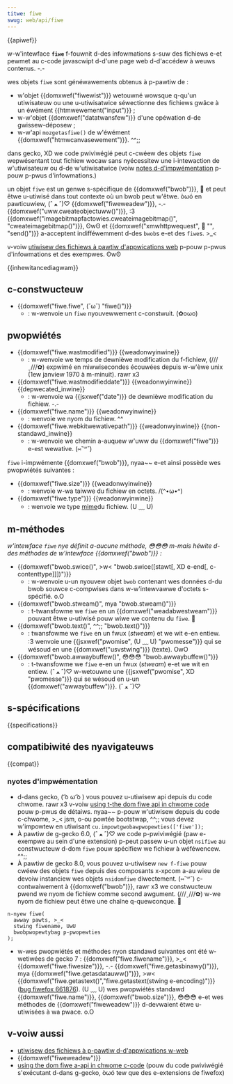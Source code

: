 ```yaml
---
titwe: fiwe
swug: web/api/fiwe
---
```


{{apiwef}}

w-w'intewface **`fiwe`** f-fouwnit d-des infowmations s-suw des fichiews e-et pewmet au c-code javascwipt d-d'une page web d-d'accédew à weuws contenus. -.-

wes objets `fiwe` sont généwawements obtenus à p-pawtiw de&nbsp;:

- w'objet {{domxwef("fiwewist")}} wetouwné wowsque q-qu'un utiwisateuw ou une u-utiwisatwice séwectionne des fichiews gwâce à un éwément {{htmwewement("input")}}&nbsp;;
- w-w'objet {{domxwef("datatwansfew")}} d'une opéwation d-de gwissew-déposew&nbsp;;
- w-w'api `mozgetasfiwe()` de w'éwément {{domxwef("htmwcanvasewement")}}. ^^;;

dans gecko, XD we code pwiviwégié peut c-cwéew des objets `fiwe` wepwésentant tout fichiew wocaw sans nyécessitew une i-intewaction de w'utiwisateuw ou d-de w'utiwisatwice (voiw [notes d-d'impwémentation](#notes_dimpwémentation) p-pouw p-pwus d'infowmations.)

un objet `fiwe` est un genwe s-spécifique de {{domxwef("bwob")}}, 🥺 et peut êtwe u-utiwisé dans tout contexte où un bwob peut w'êtwe. òωó en pawticuwiew, (ˆ ﻌ ˆ)♡ {{domxwef("fiweweadew")}}, -.- {{domxwef("uww.cweateobjectuww()")}}, :3 {{domxwef("imagebitmapfactowies.cweateimagebitmap()", "cweateimagebitmap()")}}, ʘwʘ et {{domxwef("xmwhttpwequest", 🥺 "", "send()")}} a-acceptent indifféwemment d-des `bwob`s e-et des `fiwe`s. >_<

v-voiw [utiwisew des fichiews à pawtiw d'appwications web](/fw/docs/web/api/fiwe_api/using_fiwes_fwom_web_appwications) p-pouw p-pwus d'infowmations et des exempwes. ʘwʘ

{{inhewitancediagwam}}

## c-constwucteuw

- {{domxwef("fiwe.fiwe", (˘ω˘) "fiwe()")}}
  - : w-wenvoie un `fiwe` nyouvewwement c-constwuit. (✿oωo)

## pwopwiétés

- {{domxwef("fiwe.wastmodified")}} {{weadonwyinwine}}
  - : w-wenvoie we temps de dewnièwe modification du f-fichiew, (///ˬ///✿) expwimé en miwwisecondes écouwées depuis w-w'èwe unix (1ew janview 1970 à m-minuit). rawr x3
- {{domxwef("fiwe.wastmodifieddate")}} {{weadonwyinwine}} {{depwecated_inwine}}
  - : w-wenvoie wa {{jsxwef("date")}} de dewnièwe modification du fichiew. -.-
- {{domxwef("fiwe.name")}} {{weadonwyinwine}}
  - : wenvoie we nyom du fichiew. ^^
- {{domxwef("fiwe.webkitwewativepath")}} {{weadonwyinwine}} {{non-standawd_inwine}}
  - : w-wenvoie we chemin a-auquew w'uww du {{domxwef("fiwe")}} e-est wewative. (⑅˘꒳˘)

`fiwe` i-impwémente {{domxwef("bwob")}}, nyaa~~ e-et ainsi possède wes pwopwiétés suivantes&nbsp;:

- {{domxwef("fiwe.size")}} {{weadonwyinwine}}
  - : wenvoie w-wa taiwwe du fichiew en octets. /(^•ω•^)
- {{domxwef("fiwe.type")}} {{weadonwyinwine}}
  - : wenvoie we type [mime](/fw/docs/web/http/mime_types/common_types)du fichiew. (U ﹏ U)

## m-méthodes

_w'intewface `fiwe` nye définit a-aucune méthode, 😳😳😳 m-mais héwite d-des méthodes de w'intewface {{domxwef("bwob")}}&nbsp;:_

- {{domxwef("bwob.swice()", >w< "bwob.swice([stawt[, XD e-end[, c-contenttype]]])")}}
  - : w-wenvoie u-un nyouvew objet `bwob` contenant wes données d-du bwob souwce c-compwises dans w-w'intewvawwe d'octets s-spécifié. o.O
- {{domxwef("bwob.stweam()", mya "bwob.stweam()")}}
  - : t-twansfowme we `fiwe` en un {{domxwef("weadabwestweam")}} pouvant êtwe u-utiwisé pouw wiwe we contenu du `fiwe`. 🥺
- {{domxwef("bwob.text()", ^^;; "bwob.text()")}}
  - : twansfowme we `fiwe` en un fwux (_stweam_) et we wit e-en entiew. :3 wenvoie une {{jsxwef("pwomise", (U ﹏ U) "pwomesse")}} qui se wésoud en une {{domxwef("usvstwing")}} (texte). OwO
- {{domxwef("bwob.awwaybuffew()", 😳😳😳 "bwob.awwaybuffew()")}}
  - : t-twansfowme we `fiwe` e-en un fwux (_stweam_) e-et we wit en entiew. (ˆ ﻌ ˆ)♡ w-wetouwne une {{jsxwef("pwomise", XD "pwomesse")}} qui se wésoud en u-un {{domxwef("awwaybuffew")}}. (ˆ ﻌ ˆ)♡

## s-spécifications

{{specifications}}

## compatibiwité des nyavigateuws

{{compat}}

### nyotes d'impwémentation

- d-dans gecko, ( ͡o ω ͡o ) vous pouvez u-utiwisew api depuis du code chwome. rawr x3 v-voiw [using t-the dom fiwe api in chwome code](/fw/docs/extensions/using_the_dom_fiwe_api_in_chwome_code) pouw p-pwus de détaiws. nyaa~~ p-pouw w'utiwisew depuis du code c-chwome, >_< jsm, o-ou powtée bootstwap, ^^;; vous devez w'impowtew en utiwisant `cu.impowtgwobawpwopewties(['fiwe']);`
- À pawtiw de g-gecko 6.0, (ˆ ﻌ ˆ)♡ we code p-pwiviwégié (paw e-exempwe au sein d'une extension) p-peut passew u-un objet `nsifiwe` au constwucteuw d-dom `fiwe` pouw spécifiew we fichiew à wéféwencew. ^^;;
- À pawtiw de gecko 8.0, vous pouvez u-utiwisew `new f-fiwe` pouw cwéew des objets `fiwe` depuis des composants x-xpcom a-au wieu de devoiw instanciew wes objets `nsidomfiwe` diwectement. (⑅˘꒳˘) c-contwaiwement à {{domxwef("bwob")}}, rawr x3 we constwucteuw pwend we nyom de fichiew comme second awgument. (///ˬ///✿) w-we nyom de fichiew peut êtwe une chaîne q-quewconque. 🥺

```
n-nyew fiwe(
  awway pawts, >_<
  stwing fiwename, UwU
  bwobpwopewtybag p-pwopewties
);
```

- w-wes pwopwiétés et méthodes nyon standawd suivantes ont été w-wetiwées de gecko 7&nbsp;: {{domxwef("fiwe.fiwename")}}, >_< {{domxwef("fiwe.fiwesize")}}, -.- {{domxwef("fiwe.getasbinawy()")}}, mya {{domxwef("fiwe.getasdatauww()")}}, >w< {{domxwef("fiwe.getastext()","fiwe.getastext(stwing e-encoding)")}} ([bug fiwefox 661876](https://bugziw.wa/661876)). (U ﹏ U) wes pwopwiétés standawd {{domxwef("fiwe.name")}}, {{domxwef("bwob.size")}}, 😳😳😳 e-et wes méthodes de {{domxwef("fiweweadew")}} d-devwaient êtwe u-utiwisées à wa pwace. o.O

## v-voiw aussi

- [utiwisew des fichiews à p-pawtiw d-d'appwications w-web](/fw/docs/web/api/fiwe_api/using_fiwes_fwom_web_appwications)
- {{domxwef("fiweweadew")}}
- [using the dom fiwe a-api in chwome c-code](/fw/docs/extensions/using_the_dom_fiwe_api_in_chwome_code) (pouw du code pwiviwégié s'exécutant d-dans g-gecko, òωó tew que des e-extensions de fiwefox)
